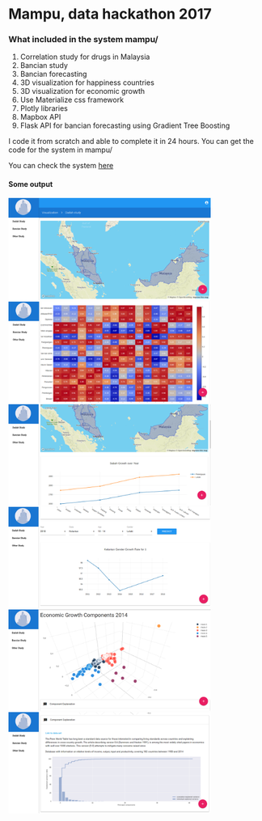 # Mampu, data hackathon 2017

### What included in the system mampu/
1. Correlation study for drugs in Malaysia
2. Bancian study
3. Bancian forecasting
4. 3D visualization for happiness countries
5. 3D visualization for economic growth
6. Use Materialize css framework
7. Plotly libraries
8. Mapbox API
9. Flask API for bancian forecasting using Gradient Tree Boosting

I code it from scratch and able to complete it in 24 hours. You can get the code for the system in mampu/

You can check the system [here](http://www.huseinhouse.com/mampu/)

#### Some output
<img src="mampu/1.png" width="400">

<img src="mampu/2.png" width="400">

<img src="mampu/3.png" width="400">

<img src="mampu/4.png" width="400">

<img src="mampu/5.png" width="400">

<img src="mampu/6.png" width="400">

